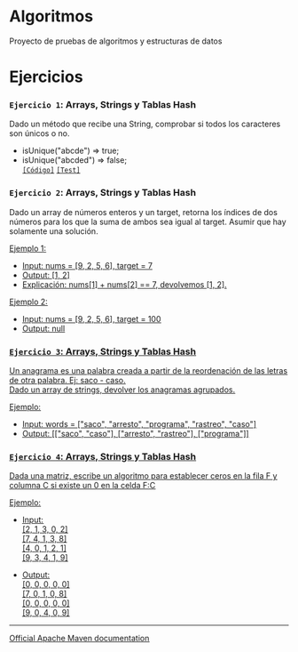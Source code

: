 # Algoritmos
Proyecto de pruebas de algoritmos y estructuras de datos

# Ejercicios

### `Ejercicio 1`: Arrays, Strings y Tablas Hash
Dado un método que recibe una String, comprobar si todos los caracteres son únicos o no.
 * isUnique("abcde") => true;
 * isUnique("abcded") => false;   
[`[Código]`](https://github.com/jmmolinar/algoritmos/blob/master/src/main/java/com/example/arraysstringhashtables/IsUnique.java) [`[Test]`](https://github.com/jmmolinar/algoritmos/blob/master/src/test/java/IsUniqueTest.java)

### `Ejercicio 2`: Arrays, Strings y Tablas Hash
Dado un array de números enteros y un target, retorna los índices de dos números para los que la suma de ambos sea igual al target. Asumir que hay solamente una solución.
 
<u>Ejemplo 1<u>:
 *  Input: nums = [9, 2, 5, 6], target = 7
 *  Output: [1, 2]
 *  Explicación: nums[1] + nums[2] == 7, devolvemos [1, 2].

<u>Ejemplo 2<u>:
 *  Input: nums = [9, 2, 5, 6], target = 100
 *  Output: null

### `Ejercicio 3`: Arrays, Strings y Tablas Hash
 Un anagrama es una palabra creada a partir de la reordenación de las letras de otra palabra. Ej: saco - caso.  
 Dado un array de strings, devolver los anagramas agrupados.  
 
 <u>Ejemplo<u>:
 *  Input: words = ["saco", "arresto", "programa", "rastreo", "caso"]  
 *  Output: [["saco", "caso"], ["arresto", "rastreo"], ["programa"]]  

### `Ejercicio 4`: Arrays, Strings y Tablas Hash
Dada una matriz, escribe un algoritmo para establecer ceros en la fila F y columna C si existe un 0 en la celda F:C

<u>Ejemplo<u>:
 *  Input:  
           \[2, 1, 3, 0, 2\]  
           \[7, 4, 1, 3, 8\]  
           \[4, 0, 1, 2, 1\]  
           \[9, 3, 4, 1, 9\]      
 
 *  Output:   
            \[0, 0, 0, 0, 0\]   
            \[7, 0, 1, 0, 8\]  
            \[0, 0, 0, 0, 0\]  
            \[9, 0, 4, 0, 9\]  

___  

[Official Apache Maven documentation](https://maven.apache.org/guides/index.html)

